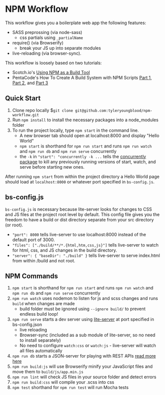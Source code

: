 # NPM Workflow #

This workflow gives you a boilerplate web app the following features:
- SASS preprossing (via node-sass)
    - css partials using `_partialName`
- require() (via Browserify) 
    - break your JS up into separate modules
- live-reloading (via browser-sync). 

This workflow is loosely based on two tutorials: 
- Scotch.io's [Using NPM as a Build Tool](https://scotch.io/tutorials/using-npm-as-a-build-tool) 
- PentaCode's How To Create A Build System with NPM Scripts [Part 1](https://www.youtube.com/watch?v=yQGkNO_Cot0), [Part 2](https://www.youtube.com/watch?v=Ajt2-fWRwOk), and [Part 3](https://www.youtube.com/watch?v=pkdYYCIzg_I)

## Quick Start
1. Clone repo locally $`git clone git@github.com:tyleryoungblood/npm-workflow.git`
1. Run `npm install` to install the necessary packages into a node_modules folder
1. To run the project locally, type `npm start` in the command line. 
    - A new browser tab should open at localhost:8000 and display "Hello World"
    - `npm start` is shorthand for `npm run start` and runs `npm run watch` and `npm run db` and `npm run serve` concurrently
    - the `-k` in `"start": "concurrently -k ...` tells the [concurrently package](https://www.npmjs.com/package/concurrently) to kill any previously running versions of start, watch, and serve before starting new ones.

After running `npm start` from within the project directory a Hello World page should load at `localhost:8000` or whatever port specified in `bs-config.js`. 

## bs-config.js ##

`bs-config.js` is necessary because lite-server looks for changes to CSS and JS files at the project root level by default. This config file gives you the freedom to have a build or dist directory separate from your src directory (or root).
- `"port": 8000` tells live-server to use localhost:8000 instead of the default port of 3000.
- `"files": ["./build/**/*.{html,htm,css,js}"]` tells live-server to watch for html, css, and JS changes in the build directory. 
- `"server": { "baseDir": "./build" }` tells live-server to serve index.html from within /build and not root.

## NPM Commands ##

1. `npm start` is shorthand for `npm run start` and runs `npm run watch` and `npm run db` and `npm run serve` concurrently
1. `npm run watch` uses nodemon to listen for js and scss changes and runs `build` when changes are made
    - build folder must be ignored using `--ignore build/` to prevent endless build loop!
1. `npm run serve` starts a dev server using [lite-server](https://www.npmjs.com/package/light-server) at port specified in bs-config.json
    - live reloading
    - Browser-sync (included as a sub module of lite-server, so no need to install separately)
    - No need to configure `watch:css` or `watch:js` - live-server will watch all files automatically
1. `npm run db` starts a JSON-server for playing with REST APIs [read more here](https://scotch.io/tutorials/json-server-as-a-fake-rest-api-in-frontend-development)
1. `npm run build:js` will use Browserify minify your JavaScript files and move them to `build/js/app.min.js`
1. `npm run lint` will check JS files in your source folder and detect errors
1. `npm run build:css` will compile your .scss into css
1. `npm test` shorthand for `npm run test` will run Mocha tests
